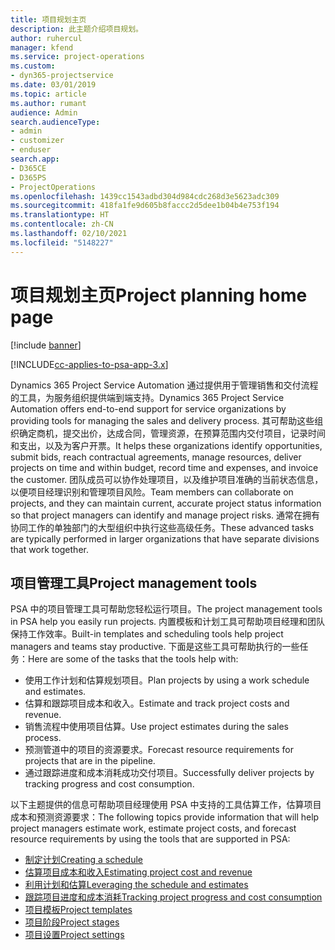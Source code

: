 ```yaml
---
title: 项目规划主页
description: 此主题介绍项目规划。
author: ruhercul
manager: kfend
ms.service: project-operations
ms.custom:
- dyn365-projectservice
ms.date: 03/01/2019
ms.topic: article
ms.author: rumant
audience: Admin
search.audienceType:
- admin
- customizer
- enduser
search.app:
- D365CE
- D365PS
- ProjectOperations
ms.openlocfilehash: 1439cc1543adbd304d984cdc268d3e5623adc309
ms.sourcegitcommit: 418fa1fe9d605b8faccc2d5dee1b04b4e753f194
ms.translationtype: HT
ms.contentlocale: zh-CN
ms.lasthandoff: 02/10/2021
ms.locfileid: "5148227"
---
```

# <a name="project-planning-home-page"></a><span data-ttu-id="a4291-103">项目规划主页</span><span class="sxs-lookup"><span data-stu-id="a4291-103">Project planning home page</span></span>

[!include [banner](../includes/psa-now-project-operations.md)]

[!INCLUDE[cc-applies-to-psa-app-3.x](../includes/cc-applies-to-psa-app-3x.md)]

<span data-ttu-id="a4291-104">Dynamics 365 Project Service Automation 通过提供用于管理销售和交付流程的工具，为服务组织提供端到端支持。</span><span class="sxs-lookup"><span data-stu-id="a4291-104">Dynamics 365 Project Service Automation offers end-to-end support for service organizations by providing tools for managing the sales and delivery process.</span></span> <span data-ttu-id="a4291-105">其可帮助这些组织确定商机，提交出价，达成合同，管理资源，在预算范围内交付项目，记录时间和支出，以及为客户开票。</span><span class="sxs-lookup"><span data-stu-id="a4291-105">It helps these organizations identify opportunities, submit bids, reach contractual agreements, manage resources, deliver projects on time and within budget, record time and expenses, and invoice the customer.</span></span> <span data-ttu-id="a4291-106">团队成员可以协作处理项目，以及维护项目准确的当前状态信息，以便项目经理识别和管理项目风险。</span><span class="sxs-lookup"><span data-stu-id="a4291-106">Team members can collaborate on projects, and they can maintain current, accurate project status information so that project managers can identify and manage project risks.</span></span> <span data-ttu-id="a4291-107">通常在拥有协同工作的单独部门的大型组织中执行这些高级任务。</span><span class="sxs-lookup"><span data-stu-id="a4291-107">These advanced tasks are typically performed in larger organizations that have separate divisions that work together.</span></span>

## <a name="project-management-tools"></a><span data-ttu-id="a4291-108">项目管理工具</span><span class="sxs-lookup"><span data-stu-id="a4291-108">Project management tools</span></span>

<span data-ttu-id="a4291-109">PSA 中的项目管理工具可帮助您轻松运行项目。</span><span class="sxs-lookup"><span data-stu-id="a4291-109">The project management tools in PSA help you easily run projects.</span></span> <span data-ttu-id="a4291-110">内置模板和计划工具可帮助项目经理和团队保持工作效率。</span><span class="sxs-lookup"><span data-stu-id="a4291-110">Built-in templates and scheduling tools help project managers and teams stay productive.</span></span> <span data-ttu-id="a4291-111">下面是这些工具可帮助执行的一些任务：</span><span class="sxs-lookup"><span data-stu-id="a4291-111">Here are some of the tasks that the tools help with:</span></span>

- <span data-ttu-id="a4291-112">使用工作计划和估算规划项目。</span><span class="sxs-lookup"><span data-stu-id="a4291-112">Plan projects by using a work schedule and estimates.</span></span>
- <span data-ttu-id="a4291-113">估算和跟踪项目成本和收入。</span><span class="sxs-lookup"><span data-stu-id="a4291-113">Estimate and track project costs and revenue.</span></span>
- <span data-ttu-id="a4291-114">销售流程中使用项目估算。</span><span class="sxs-lookup"><span data-stu-id="a4291-114">Use project estimates during the sales process.</span></span>
- <span data-ttu-id="a4291-115">预测管道中的项目的资源要求。</span><span class="sxs-lookup"><span data-stu-id="a4291-115">Forecast resource requirements for projects that are in the pipeline.</span></span>
- <span data-ttu-id="a4291-116">通过跟踪进度和成本消耗成功交付项目。</span><span class="sxs-lookup"><span data-stu-id="a4291-116">Successfully deliver projects by tracking progress and cost consumption.</span></span>

<span data-ttu-id="a4291-117">以下主题提供的信息可帮助项目经理使用 PSA 中支持的工具估算工作，估算项目成本和预测资源要求：</span><span class="sxs-lookup"><span data-stu-id="a4291-117">The following topics provide information that will help project managers estimate work, estimate project costs, and forecast resource requirements by using the tools that are supported in PSA:</span></span>

- [<span data-ttu-id="a4291-118">制定计划</span><span class="sxs-lookup"><span data-stu-id="a4291-118">Creating a schedule</span></span>](project-creating.md)
- [<span data-ttu-id="a4291-119">估算项目成本和收入</span><span class="sxs-lookup"><span data-stu-id="a4291-119">Estimating project cost and revenue</span></span>](project-estimating.md)
- [<span data-ttu-id="a4291-120">利用计划和估算</span><span class="sxs-lookup"><span data-stu-id="a4291-120">Leveraging the schedule and estimates</span></span>](project-leveraging.md)
- [<span data-ttu-id="a4291-121">跟踪项目进度和成本消耗</span><span class="sxs-lookup"><span data-stu-id="a4291-121">Tracking project progress and cost consumption</span></span>](project-tracking.md)
- [<span data-ttu-id="a4291-122">项目模板</span><span class="sxs-lookup"><span data-stu-id="a4291-122">Project templates</span></span>](project-templates.md)
- [<span data-ttu-id="a4291-123">项目阶段</span><span class="sxs-lookup"><span data-stu-id="a4291-123">Project stages</span></span>](project-stages.md)
- [<span data-ttu-id="a4291-124">项目设置</span><span class="sxs-lookup"><span data-stu-id="a4291-124">Project settings</span></span>](project-settings.md)
